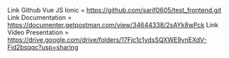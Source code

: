 Link Github Vue JS Ionic = https://github.com/sarif0605/test_frontend.git
Link Documentation = https://documenter.getpostman.com/view/34644338/2sAYk8wPck
Link Video Presentation = https://drive.google.com/drive/folders/17Fjc1c1ydsSQXWE9ynEXdV-Fid2bsqqc?usp=sharing